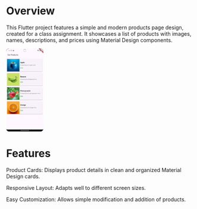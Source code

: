 # Overview
This Flutter project features a simple and modern products page design, created for a class assignment. It showcases a list of products with images, names, descriptions, and prices using Material Design components.

<img src="https://raw.githubusercontent.com/aanaahitaa/CodeToInspire_ProductsPageDesign/master/Screenshot_ProductsPageDesign.png" alt="Products Page Screenshot" width="100"/>



# Features
Product Cards: Displays product details in clean and organized Material Design cards.

Responsive Layout: Adapts well to different screen sizes.

Easy Customization: Allows simple modification and addition of products.
